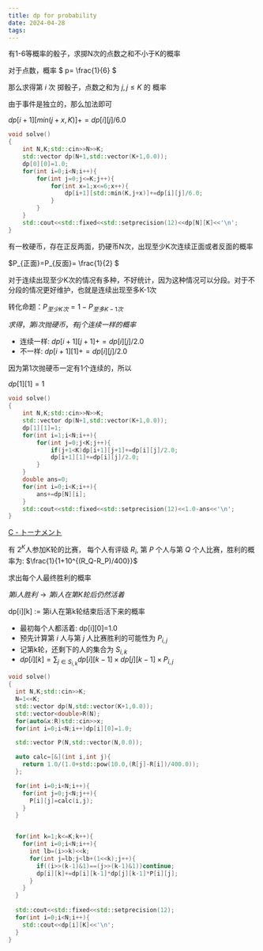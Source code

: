 ```yaml
---
title: dp for probability
date: 2024-04-28
tags:
---
```


有1-6等概率的骰子，求掷N次的点数之和不小于K的概率  

对于点数，概率  $ p= \frac{1}{6} $  

那么求得第 $i$ 次 掷骰子，点数之和为 $j,j\le K$ 的 概率  

由于事件是独立的，那么加法即可  

$dp[i+1][min(j+x,K)]+=dp[i][j]/6.0$

```cpp
void solve()
{
    int N,K;std::cin>>N>>K;
    std::vector dp(N+1,std::vector(K+1,0.0));
    dp[0][0]=1.0;
    for(int i=0;i<N;i++){
        for(int j=0;j<=K;j++){
            for(int x=1;x<=6;x++){
                dp[i+1][std::min(K,j+x)]+=dp[i][j]/6.0;
            }
        }
    }
    std::cout<<std::fixed<<std::setprecision(12)<<dp[N][K]<<'\n';
}
```


有一枚硬币，存在正反两面，扔硬币N次，出现至少K次连续正面或者反面的概率  

$P_{正面}=P_{反面}= \frac{1}{2} $  

对于连续出现至少K次的情况有多种，不好统计，因为这种情况可以分段。对于不分段的情况更好维护，也就是连续出现至多K-1次  

转化命题：$P_{至少K次}=1-P_{至多K-1次}$  

$求得，第i次抛硬币，有j个连续一样的概率$  

- 连续一样: $dp[i+1][j+1]+=dp[i][j]/2.0$
- 不一样: $dp[i+1][1]+=dp[i][j]/2.0$  

因为第1次抛硬币一定有1个连续的，所以  

$dp[1][1]=1$

```cpp
void solve()
{
    int N,K;std::cin>>N>>K;
    std::vector dp(N+1,std::vector(K+1,0.0));
    dp[1][1]=1;
    for(int i=1;i<N;i++){
        for(int j=0;j<K;j++){
            if(j+1<K)dp[i+1][j+1]+=dp[i][j]/2.0;
            dp[i+1][1]+=dp[i][j]/2.0;
        }
    }
    double ans=0;
    for(int i=0;i<K;i++){
        ans+=dp[N][i];
    }
    std::cout<<std::fixed<<std::setprecision(12)<<1.0-ans<<'\n';
}

```

[C - トーナメント](https://atcoder.jp/contests/tdpc/tasks/tdpc_tournament)

有 $2^K$人参加K轮的比赛， 每个人有评级 $R_i$,
第 $P$ 个人与第 $Q$ 个人比赛，胜利的概率为: $\frac{1}{1+10^{(R_Q-R_P)/400}}$  

求出每个人最终胜利的概率  

$第i人胜利 \rightarrow 第i人在第K轮后仍然活着$  

dp[i][k] := 第i人在第k轮结束后活下来的概率  

- 最初每个人都活着: dp[i][0]=1.0
- 预先计算第 $i$ 人与第 $j$ 人比赛胜利的可能性为 $P_{i,j}$  
- 记第k轮，还剩下的人的集合为 $S_{i,k}$  
- $dp[i][k]=\sum_{j\in S_{i,k}} dp[i][k-1]\times dp[j][k-1] \times P_{i,j}$  

```cpp
void solve()
{
  int N,K;std::cin>>K;
  N=1<<K;
  std::vector dp(N,std::vector(K+1,0.0));
  std::vector<double>R(N);
  for(auto&x:R)std::cin>>x;
  for(int i=0;i<N;i++)dp[i][0]=1.0;

  std::vector P(N,std::vector(N,0.0));

  auto calc=[&](int i,int j){
    return 1.0/(1.0+std::pow(10.0,(R[j]-R[i])/400.0));
  };

  for(int i=0;i<N;i++){
    for(int j=0;j<N;j++){
      P[i][j]=calc(i,j);
    }
  }


  for(int k=1;k<=K;k++){
    for(int i=0;i<N;i++){
      int lb=(i>>k)<<k;
      for(int j=lb;j<lb+(1<<k);j++){
        if((i>>(k-1)&1)==(j>>(k-1)&1))continue;
        dp[i][k]+=dp[i][k-1]*dp[j][k-1]*P[i][j];
      }
    }
  }
  
  std::cout<<std::fixed<<std::setprecision(12);
  for(int i=0;i<N;i++){
    std::cout<<dp[i][K]<<'\n';
  } 
}
```


